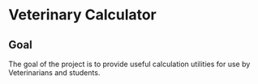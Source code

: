 Veterinary Calculator
================
Goal
----------------
The goal of the project is to provide useful calculation utilities for use by Veterinarians and students.
